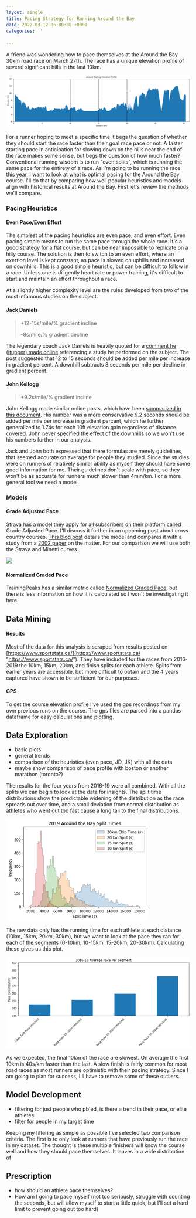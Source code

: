 ```yaml
---
layout: single
title: Pacing Strategy for Running Around the Bay
date: 2022-03-12 05:00:00 +0000
categories: ''

---
```

A friend was wondering how to pace themselves at the Around the Bay 30km road race on March 27th. The race has a unique elevation profile of several significant hills in the last 10km.

![](/uploads/around-the-bay-course-profile.png)

For a runner hoping to meet a specific time it begs the question of whether they should start the race faster than their goal race pace or not. A faster starting pace in anticipation for slowing down on the hills near the end of the race makes some sense, but begs the question of how much faster? Conventional running wisdom is to run "even splits", which is running the same pace for the entirety of a race. As I'm going to be running the race this year, I want to look at what is optimal pacing for the Around the Bay course. I'll do that by comparing how well popular heuristics and models align with historical results at Around the Bay. First let's review the methods we'll compare.

### Pacing Heuristics

#### Even Pace/Even Effort

The simplest of the pacing heuristics are even pace, and even effort. Even pacing simple means to run the same pace through the whole race. It's a good strategy for a flat course, but can be near impossible to replicate on a hilly course. The solution is then to switch to an even effort, where an exertion level is kept constant, as pace is slowed on uphills and increased on downhills. This is a good simple heuristic, but can be difficult to follow in a race. Unless one is diligently heart rate or power training, it's difficult to start and maintain an effort throughout a race.

At a slightly higher complexity level are the rules developed from two of the most infamous studies on the subject.

#### Jack Daniels

> +12-15s/mile/% gradient incline
>
> \-8s/mile/% gradient decline

The legendary coach Jack Daniels is heavily quoted for a [comment he (jtupper) made online](https://www.letsrun.com/forum/flat_read.php?thread=197366) referencing a study he performed on the subject. The post suggested that 12 to 15 seconds should be added per mile per increase in gradient percent. A downhill subtracts 8 seconds per mile per decline in gradient percent.

#### John Kellogg

> +9.2s/mile/% gradient incline

John Kellogg made similar online posts, which have been [summarized in this document](https://docs.google.com/file/d/0B_zzkn1-wR0dRFNLT0tXTVlUN3FyZGpiVWRBNld0dw/edit?resourcekey=0-4GUJ056H30C6KtvbjGxmCA). His number was a more conservative 9.2 seconds should be added per mile per increase in gradient percent, which he further generalized to 1.74s for each 10ft elevation gain regardless of distance covered. John never specified the effect of the downhills so we won't use his numbers further in our analysis.

Jack and John both expressed that there formulas are merely guidelines, that seemed accurate on average for people they studied. Since the studies were on runners of relatively similar ability as myself they should have some good information for me. Their guidelines don't scale with pace, so they won't be as accurate for runners much slower than 4min/km.  For a more general tool we need a model.

### Models

#### Grade Adjusted Pace

Strava has a model they apply for all subscribers on their platform called Grade Adjusted Pace. I'll discuss it further in an upcoming post about cross country courses. [This blog post](https://medium.com/strava-engineering/an-improved-gap-model-8b07ae8886c3) details the model and compares it with a study from a [2002 paper](https://pubmed.ncbi.nlm.nih.gov/12183501/) on the matter. For our comparison we will use both the Strava and Minetti curves.

![](https://miro.medium.com/max/1400/1*_TwofsNS872wbUS12ykKPQ.png)

#### Normalized Graded Pace

TrainingPeaks has a similar metric called [Normalized Graded Pace](https://www.trainingpeaks.com/learn/articles/what-is-normalized-graded-pace/#:\~:text=Normalized%20Graded%20Pace%20(NGP)%20is%20the%20adjusted%20pace%20reported%20from,of%20running%20on%20varied%20terrain.), but there is less information on how it is calculated so I won't be investigating it here.

## Data Mining

#### Results

Most of the data for this analysis is scraped from results posted on [https://www.sportstats.ca/](https://www.sportstats.ca/ "https://www.sportstats.ca/"). They have included for the races from 2016-2019 the 10km, 15km, 20km, and finish splits for each athlete. Splits from earlier years are accessible, but more difficult to obtain and the 4 years captured have shown to be sufficient for our purposes.

#### GPS

To get the course elevation profile I've used the gps recordings from my own previous runs on the course. The gps files are parsed into a pandas dataframe for easy calculations and plotting.

## Data Exploration

* basic plots
* general trends
* comparison of the heuristics (even pace, JD, JK) with all the data
* maybe show comparison of pace profile with boston or another marathon (toronto?)

The results for the four years from 2016-19 were all combined. With all the splits we can begin to look at the data for insights. The split time distributions show the predictable widening of the distribution as the race spreads out over time, and a small deviation from normal distribution as athletes who went out too fast cause a long tail to the final distributions.

![](/uploads/2019-around-the-bay-split-times.png)

The raw data only has the running time for each athlete at each distance (10km, 15km, 20km, 30km), but we want to look at the pace they ran for each of the segments (0-10km, 10-15km, 15-20km, 20-30km). Calculating these gives us this plot.

![](/uploads/2016-19-average-pace-per-segment.png)

As we expected, the final 10km of the race are slowest. On average the first 10km is 40s/km faster than the last. A slow finish is fairly common for most road races as  most runners are optimistic with their pacing strategy. Since I am going to plan for success, I'll have to remove some of these outliers.

## Model Development

* filtering for just people who pb'ed, is there a trend in their pace, or elite athletes
* filter for people in my target time

Keeping my filtering as simple as possible I've selected two comparison criteria. The first is to only look at runners that have previously run the race in my dataset. The thought is these multiple finishers will know the course well and how they should pace themselves. It leaves in a wide distribution of 

## Prescription

* how should an athlete pace themselves?
* How am I going to pace myself (not too seriously, struggle with counting the seconds, but will allow myself to start a little quick, but I'll set a hard limit to prevent going out too hard)